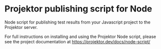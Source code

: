 # Projektor publishing script for Node

Node script for publishing test results from your Javascript project to the
Projektor server.

For full instructions on installing and using the Projektor Node script, please see the project documentation
at https://projektor.dev/docs/node-script/
